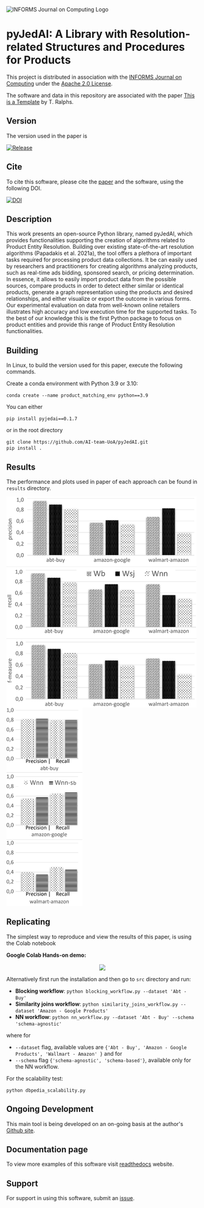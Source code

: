 ![INFORMS Journal on Computing Logo](https://INFORMSJoC.github.io/logos/INFORMS_Journal_on_Computing_Header.jpg)

# pyJedAI: A Library with Resolution-related Structures and Procedures for Products

This project is distributed in association with the [INFORMS Journal on
Computing](https://pubsonline.informs.org/journal/ijoc) under the [Apache 2.0 License](LICENSE).

The software and data in this repository are associated with the paper [This is a Template](https://doi.org/10.1287/ijoc.2019.0934) by T. Ralphs. 

## Version

The version used in the paper is

[![Release](https://img.shields.io/github/v/release/INFORMSJoC/Template?sort=semver)](https://github.com/INFORMSJoC/Template/releases)

## Cite

To cite this software, please cite the [paper](https://doi.org/10.1287/ijoc.2019.0934) and the software, using the following DOI.

[![DOI](https://zenodo.org/badge/285853815.svg)](https://zenodo.org/badge/latestdoi/285853815)

## Description

This work presents an open-source Python library, named pyJedAI, which provides functionalities supporting the creation of algorithms related to Product Entity Resolution. Building over existing state-of-the-art resolution algorithms (Papadakis et al. 2021a), the tool offers a plethora of important tasks required for processing product data collections. It be can easily used by researchers and practitioners for creating algorithms analyzing products, such as real-time ads bidding, sponsored search, or pricing determination. In essence, it allows to easily import product data from the possible sources, compare products in order to detect either similar or identical products, generate a graph representation using the products and desired relationships, and either visualize or export the outcome in various forms. Our experimental evaluation on data from well-known online retailers illustrates high accuracy and low execution time for the supported tasks. To the best of our knowledge this is the first Python package to
focus on product entities and provide this range of Product Entity Resolution functionalities. 

## Building

In Linux, to build the version used for this paper, execute the following commands.

Create a conda environment with Python 3.9 or 3.10:
```
conda create --name product_matching_env python==3.9
```

You can either 
```
pip install pyjedai==0.1.7
```

or in the root directory
```
git clone https://github.com/AI-team-UoA/pyJedAI.git
pip install . 
```

## Results

The performance and plots used in paper of each approach can be found in `results` directory.

<span>
 <img align="center" src="./results/Performance_Workflows.png" width=500/> 
 <img align="center" src="./results/Improvement_WorkflowNN.png" width=200/> 
 </span>


## Replicating

The simplest way to reproduce and view the results of this paper, is using the Colab notebook

__Google Colab Hands-on demo:__ 

<div align="center">
    <a href="https://colab.research.google.com/drive/1VB_DfIT3eLXhlg6vGZSCWrJKc7AcLIpA?usp=sharing">
        <img align="center" src="https://3.bp.blogspot.com/-apoBeWFycKQ/XhKB8fEprwI/AAAAAAAACM4/Sl76yzNSNYwlShIBrheDAum8L9qRtWNdgCLcBGAsYHQ/s1600/colab.png" width=120/> 
    </a>
</div>

Alternatively first run the installation and then go to `src` directory and run:

- **Blocking workflow**: `python blocking_workflow.py --dataset 'Abt - Buy'`
- **Similarity joins workflow**: `python similarity_joins_workflow.py --dataset 'Amazon - Google Products'`
- **NN workflow**: `python nn_workflow.py --dataset 'Abt - Buy' --schema 'schema-agnostic' `

where for
- `--dataset` flag, available values are `{'Abt - Buy', 'Amazon - Google Products', 'Wallmart - Amazon' }` and for
- `--schema` flag `{'schema-agnostic', 'schema-based'}`, available only for the NN workflow.

For the scalability test:

```
python dbpedia_scalability.py
```

## Ongoing Development

This main tool is being developed on an on-going basis at the author's
[Github site](https://github.com/AI-team-UoA/pyJedAI).

## Documentation page

To view more examples of this software visit [readthedocs](https://pyjedai.readthedocs.io/en/latest/intro.html) website. 

## Support

For support in using this software, submit an
[issue](https://github.com/AI-team-UoA/pyJedAI/issues/new).
